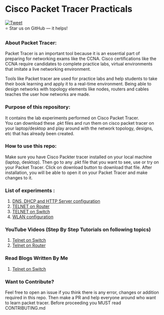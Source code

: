 # Cisco Packet Tracer Practicals

[![Tweet](https://img.shields.io/twitter/url/http/shields.io.svg?style=social)](https://twitter.com/intent/tweet?text=Important%20Cisco%20Packet%20Tracer%20Practicals%20created%20by%20Swati%20Tripathi.%20Go%20and%20Check%20it%20out%20here:&url=https://github.com/swati-gwc/Cisco-Packet-Tracer-Practicals&hashtags=ccna,ciscopackettracer,telnet,router,switch)
<br>
:star: Star us on GitHub — it helps!

### About Packet Tracer: </br>
Packet Tracer is an important tool because it is an essential part of preparing for networking exams like the CCNA. Cisco certifications like the CCNA require candidates to complete practice labs, virtual environments that imitate a live networking environment.</br>

Tools like Packet tracer are used for practice labs and help students to take their book learning and apply it to a real-time environment. Being able to design networks with topology elements like nodes, routers and cables teaches the user how networks are made.</br>

### Purpose of this repository: </br>
It contains the lab experiments performed on Cisco Packet Tracer.</br> You can download these .pkt files and run them on cisco packet tracer on your laptop/desktop and play around with the network topology, designs, etc that has already been created.

### How to use this repo: 
Make sure you have Cisco Packter tracer installed on your local machine (laptop, desktop). Then go to any .pkt file that you want to see, use or try on your Packet Tracer. Click on download button to download that file. After installation, you will be able to open it on your Packet Tracer and make changes to it.

### List of experiments :

1. [DNS, DHCP and HTTP Server configuration](https://github.com/swati-gwc/Cisco-Packet-Tracer-Practicals/blob/master/DNS%2BDHCP%2BHTTP%20Configuration.pkt)
2. [TELNET on Router](https://github.com/swati-gwc/Cisco-Packet-Tracer-Practicals/blob/master/telnetOnRouter.pkt)
3. [TELNET on Switch](https://github.com/swati-gwc/Cisco-Packet-Tracer-Practicals/blob/master/TelnetConfigFor%20Switch.pkt)
4. [WLAN configuration](https://github.com/swati-gwc/Cisco-Packet-Tracer-Practicals/blob/master/SETUP%20WLAN.pkt)

### YouTube Videos (Step By Step Tutorials on following topics)

1. [Telnet on Switch](https://youtu.be/hP7mrNW9HFo)
2. [Telnet on Router](https://youtu.be/lpBblkiUUuU)

### Read Blogs Written By Me

1. [Telnet on Switch](https://swatispeaks.medium.com/configure-telnet-on-switch-in-cisco-packet-tracer-48b4473da2f8)



### Want to Contribute?</br>
Feel free to open an issue if you think there is any error, changes or addition required in this repo.
Then make a PR and help everyone around who want to learn packet tracer. 
Before proceeding you MUST read CONTRIBUTING.md


